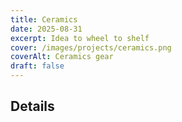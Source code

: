 ```yaml
---
title: Ceramics
date: 2025-08-31
excerpt: Idea to wheel to shelf
cover: /images/projects/ceramics.png
coverAlt: Ceramics gear
draft: false
---
```

## Details